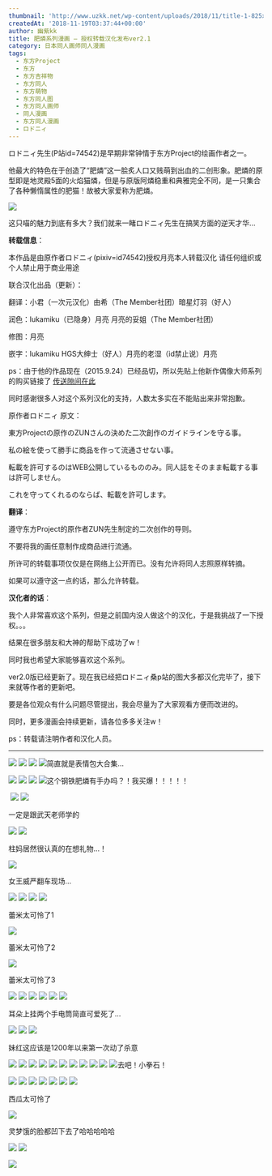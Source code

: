 ```yaml
---
thumbnail: 'http://www.uzkk.net/wp-content/uploads/2018/11/title-1-825x510.png'
createdAt: '2018-11-19T03:37:44+00:00'
author: 幽紫kk
title: 肥燐系列漫画 – 授权转载汉化发布ver2.1
category: 日本同人画师同人漫画
tags:
  - 东方Project
  - 东方
  - 东方吉祥物
  - 东方同人
  - 东方萌物
  - 东方同人图
  - 东方同人画师
  - 同人漫画
  - 东方同人漫画
  - ロドニィ
---
```


ロドニィ先生(P站id=74542)是早期非常钟情于东方Project的绘画作者之一。

他最大的特色在于创造了“肥燐”这一脍炙人口又贱萌到出血的二创形象。肥燐的原型即是地灵殿5面的火焰猫燐，但是与原版阿燐稳重和典雅完全不同，是一只集合了各种懒惰属性的肥猫！故被大家爱称为肥燐。

![](http://www.uzkk.net/wp-content/uploads/2018/11/Clipboard01-1.png)

这只喵的魅力到底有多大？我们就来一睹ロドニィ先生在搞笑方面的逆天才华…

**转载信息**：

本作品是由原作者ロドニィ(pixiv=id74542)授权月亮本人转载汉化 请任何组织或个人禁止用于商业用途

联合汉化出品（更新）：

翻译：小君（一次元汉化）由希（The Member社团）暗星灯羽（好人）

润色：lukamiku（已隐身）月亮 月亮的妥姐（The Member社团）

修图：月亮

嵌字：lukamiku HGS大绅士（好人）月亮的老湿（id禁止说）月亮

ps：由于他的作品现在（2015.9.24）已经品切，所以先贴上他新作偶像大师系列的购买链接了 [传送隙间在此](https://www.melonbooks.co.jp/circle/index.php?circle_id=16181)

同时感谢很多人对这个系列汉化的支持，人数太多实在不能贴出来非常抱歉。

原作者ロドニィ 原文：

東方Projectの原作のZUNさんの決めた二次創作のガイドラインを守る事。

私の絵を使って勝手に商品を作って流通させない事。

転載を許可するのはWEB公開しているもののみ。同人誌をそのまま転載する事は許可しません。

これを守ってくれるのならば、転載を許可します。

**翻译**：

遵守东方Project的原作者ZUN先生制定的二次创作的导则。

不要将我的画任意制作成商品进行流通。

所许可的转载事项仅仅是在网络上公开而已。没有允许将同人志照原样转摘。

如果可以遵守这一点的话，那么允许转载。

**汉化者的话**：

我个人非常喜欢这个系列，但是之前国内没人做这个的汉化，于是我挑战了一下授权。。。

结果在很多朋友和大神的帮助下成功了w！

同时我也希望大家能够喜欢这个系列。

ver2.0版已经更新了。现在我已经把ロドニィ桑p站的图大多都汉化完毕了，接下来就等作者的更新吧。

要是各位观众有什么问题尽管提出，我会尽量为了大家观看方便而改进的。

同时，更多漫画会持续更新，请各位多多关注w！

ps：转载请注明作者和汉化人员。

---

![](http://www.uzkk.net/wp-content/uploads/2018/11/010-1.jpg) ![](http://www.uzkk.net/wp-content/uploads/2018/11/020-1.jpg) ![](http://www.uzkk.net/wp-content/uploads/2018/11/039.jpg) ![](http://www.uzkk.net/wp-content/uploads/2018/11/040.jpg)简直就是表情包大合集… 

![](http://www.uzkk.net/wp-content/uploads/2018/11/041.jpg) ![](http://www.uzkk.net/wp-content/uploads/2018/11/042.jpg) ![](http://www.uzkk.net/wp-content/uploads/2018/11/043.jpg) ![](http://www.uzkk.net/wp-content/uploads/2018/11/044.jpg)这个钢铁肥燐有手办吗？！我买爆！！！！！

 ![](http://www.uzkk.net/wp-content/uploads/2018/11/045.jpg) ![](http://www.uzkk.net/wp-content/uploads/2018/11/046.jpg)

一定是跟武天老师学的

![](http://www.uzkk.net/wp-content/uploads/2018/11/047.jpg) ![](http://www.uzkk.net/wp-content/uploads/2018/11/048.jpg)

柱妈居然很认真的在想礼物…！

![](http://www.uzkk.net/wp-content/uploads/2018/11/049.jpg)

女王威严翻车现场…

![](http://www.uzkk.net/wp-content/uploads/2018/11/050.jpg) ![](http://www.uzkk.net/wp-content/uploads/2018/11/060.jpg) ![](http://www.uzkk.net/wp-content/uploads/2018/11/061.jpg) ![](http://www.uzkk.net/wp-content/uploads/2018/11/062.jpg)

蕾米太可怜了1

![](http://www.uzkk.net/wp-content/uploads/2018/11/063.jpg)

蕾米太可怜了2

![](http://www.uzkk.net/wp-content/uploads/2018/11/064.jpg)

蕾米太可怜了3

![](http://www.uzkk.net/wp-content/uploads/2018/11/065.jpg) ![](http://www.uzkk.net/wp-content/uploads/2018/11/066.jpg) ![](http://www.uzkk.net/wp-content/uploads/2018/11/067.jpg) ![](http://www.uzkk.net/wp-content/uploads/2018/11/068.jpg) ![](http://www.uzkk.net/wp-content/uploads/2018/11/070.jpg) ![](http://www.uzkk.net/wp-content/uploads/2018/11/071.jpg)

耳朵上挂两个手电筒简直可爱死了…

![](http://www.uzkk.net/wp-content/uploads/2018/11/072.jpg) ![](http://www.uzkk.net/wp-content/uploads/2018/11/073.jpg) ![](http://www.uzkk.net/wp-content/uploads/2018/11/074.jpg)

妹红这应该是1200年以来第一次动了杀意

![](http://www.uzkk.net/wp-content/uploads/2018/11/076.jpg) ![](http://www.uzkk.net/wp-content/uploads/2018/11/077.jpg) ![](http://www.uzkk.net/wp-content/uploads/2018/11/078.jpg) ![](http://www.uzkk.net/wp-content/uploads/2018/11/079.jpg) ![](http://www.uzkk.net/wp-content/uploads/2018/11/080.jpg) ![](http://www.uzkk.net/wp-content/uploads/2018/11/081.jpg) ![](http://www.uzkk.net/wp-content/uploads/2018/11/082.jpg) ![](http://www.uzkk.net/wp-content/uploads/2018/11/083.jpg) ![](http://www.uzkk.net/wp-content/uploads/2018/11/084.jpg) ![](http://www.uzkk.net/wp-content/uploads/2018/11/085.jpg) ![](http://www.uzkk.net/wp-content/uploads/2018/11/086.jpg)去吧！小拳石！

![](http://www.uzkk.net/wp-content/uploads/2018/11/087.jpg) ![](http://www.uzkk.net/wp-content/uploads/2018/11/088.jpg) ![](http://www.uzkk.net/wp-content/uploads/2018/11/089.jpg) ![](http://www.uzkk.net/wp-content/uploads/2018/11/090.jpg) ![](http://www.uzkk.net/wp-content/uploads/2018/11/091.jpg) ![](http://www.uzkk.net/wp-content/uploads/2018/11/092.jpg) ![](http://www.uzkk.net/wp-content/uploads/2018/11/093.jpg)

西瓜太可怜了

![](http://www.uzkk.net/wp-content/uploads/2018/11/094.jpg)

灵梦饿的脸都凹下去了哈哈哈哈哈

![](http://www.uzkk.net/wp-content/uploads/2018/11/095.jpg) ![](http://www.uzkk.net/wp-content/uploads/2018/11/096.jpg)

![](http://www.uzkk.net/wp-content/uploads/2018/11/copyright.jpg)

